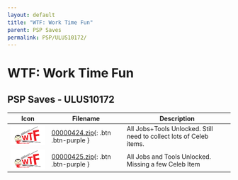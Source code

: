 ```yaml
---
layout: default
title: "WTF: Work Time Fun"
parent: PSP Saves
permalink: PSP/ULUS10172/
---
```

# WTF: Work Time Fun

## PSP Saves - ULUS10172

| Icon | Filename | Description |
|------|----------|-------------|
| ![WTF: Work Time Fun](ICON0.PNG) | [00000424.zip](00000424.zip){: .btn .btn-purple } | All Jobs+Tools Unlocked. Still need to collect lots of Celeb items. |
| ![WTF: Work Time Fun](ICON0.PNG) | [00000425.zip](00000425.zip){: .btn .btn-purple } | All Jobs and Tools Unlocked. Missing a few Celeb Item |
